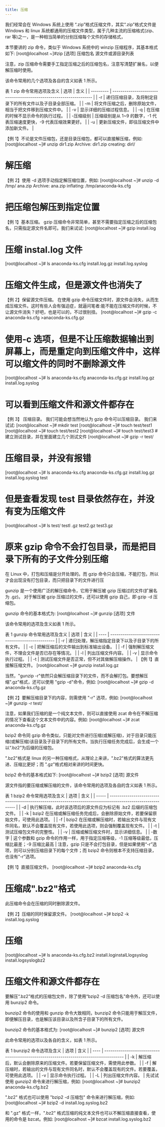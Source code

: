 ```yaml
---
title: 压缩
---
```


我们经常会在 Windows 系统上使用 “.zip”格式压缩文件，其实“.zip”格式文件是 Windows 和 linux 系统都通用的压缩文件类型，属于几种主流的压缩格式(zip、rar 等)之一，是一种相当简单的分别压缩每个文件的存储格式，

本节要讲的 zip 命令，类似于 Windows 系统中的 winzip 压缩程序，其基本格式如下:
[root@localhost ~]#zip [选项] 压缩包名 源文件或源目录列表

注意，zip 压缩命令需要手工指定压缩之后的压缩包名，注意写清楚扩展名，以便解压缩时使用。

该命令常用的几个选项及各自的含义如表 1 所示。

表 1 zip 命令常用选项及含义
| 选项 | 含义 |
| --------- | ------------------------------------------------------------------- |
| -r | 递归压缩目录，及将制定目录下的所有文件以及子目录全部压缩。 |
| -m | 将文件压缩之后，删除原始文件，相当于把文件移到压缩文件中。 |
| -v | 显示详细的压缩过程信息。 |
| -q | 在压缩的时候不显示命令的执行过程。 |
| -压缩级别 | 压缩级别是从 1~9 的数字，-1 代表压缩速度更快，-9 代表压缩效果更好。 |
| -u | 更新压缩文件，即往压缩文件中添加新文件。 |

【例 1】不论是文件压缩包，还是目录压缩包，都可以直接解压缩，例如:
[root@localhost ~]# unzip dir1.zip
Archive: dir1.zip
creating: dirl/

# 解压缩

【例 2】使用 -d 选项手动指定解压缩位置，例如:
[root@localhost ~]# unzip -d /tmp/ ana.zip
Archive: ana.zip
inflating: /tmp/anaconda-ks.cfg

# 把压缩包解压到指定位置

【例 1】基本压缩。
gzip 压缩命令非常简单，甚至不需要指定压缩之后的压缩包名，只需指定源文件名即可。我们来试试:
[root@localhost ~]# gzip install.log

# 压缩 instal.log 文件

[root@localhost ~]# ls
anaconda-ks.cfg install.log.gz install.log.syslog

# 压缩文件生成，但是源文件也消失了

【例 2】保留源文件压缩。
在使用 gzip 命令压缩文件时，源文件会消失，从而生成压缩文件。这时有些人会有强迫症，就逼问笔者:能不能在压缩文件的时候，不让源文件消失？好吧，也是可以的，不过很别扭。
[root@localhost ~]# gzip -c anaconda-ks.cfg >anaconda-ks.cfg.gz

# 使用-c 选项，但是不让压缩数据输出到屏幕上，而是重定向到压缩文件中，这样可以缩文件的同时不删除源文件

[root@localhost ~]# ls
anaconda-ks.cfg anaconda-ks.cfg.gz install.log.gz install.log.syslog

# 可以看到压缩文件和源文件都存在

【例 3】 压缩目录。
我们可能会想当然地认为 gzip 命令可以压缩目录。 我们来试试:
[root@localhost ~]# mkdir test
[root@localhost ~]# touch test/test1
[root@localhost ~]# touch test/test2
[root@localhost ~]# touch test/test3 #建立测试目录，并在里面建立几个测试文件
[root@localhost ~]# gzip -r test/

# 压缩目录，并没有报错

[root@localhost ~]# ls
anaconda-ks.cfg anaconda-ks.cfg.gz install.log.gz install.log.syslog test

# 但是查看发现 test 目录依然存在，并没有变为压缩文件

[root@localhost ~]# ls test/
testl .gz test2.gz test3.gz

# 原来 gzip 命令不会打包目录，而是把目录下所有的子文件分别压缩

在 Linux 中，打包和压缩是分开处理的。而 gzip 命令只会压缩，不能打包，所以才会出现没有打包目录，而只把目录下的文件进行压

gunzip 是一个使用广泛的解压缩命令，它用于解压被 gzip 压缩过的文件(扩展名为 .gz)。
对于解压被 gzip 压缩过的文件，还可以使用 gzip 自己，即 gzip -d 压缩包。

gunzip 命令的基本格式为:
[root@localhost ~]# gunzip [选项] 文件

该命令常用的选项及含义如表 1 所示。

表 1 gunzip 命令常用选项及含义
| 选项 | 含义 |
| ---- | -------------------------------------------------- |
| -r | 递归处理，解压缩指定目录下以及子目录下的所有文件。 |
| -c | 把解压缩后的文件输出到标准输出设备。 |
| -f | 强制解压缩文件，不理会文件是否已存在等情况。 |
| -l | 列出压缩文件内容。 |
| -v | 显示命令执行过程。 |
| -t | 测试压缩文件是否正常，但不对其做解压缩操作。 |
【例 1】直接解压缩文件。
[root@localhost ~]# gunzip install.log.gz

当然，"gunzip -r"依然只会解压缩目录下的文件，而不会解打包。要想解压缩".gz"格式，还可以使用 "gzip -d"命令，例如:
[root@localhost ~]# gzip -d anaconda-ks.cfg.gz

【例 2】要解压缩目录下的内容，则需使用 "-r" 选项，例如:
[root@localhost ~]# gunzip -r test/

注意，如果我们压缩的是一个纯文本文件，则可以直接使用 zcat 命令在不解压缩的情况下查看这个文本文件中的内容。例如:
[root@localhost ~]# zcat anaconda-ks.cfg.gz

bzip2 命令同 gzip 命令类似，只能对文件进行压缩(或解压缩)，对于目录只能压缩(或解压缩)该目录及子目录下的所有文件。当执行压缩任务完成后，会生成一个以“.bz2”为后缀的压缩包。

".bz2"格式是 linux 的另一种压缩格式，从理论上来讲，".bz2"格式的算法更先进、压缩比更好；而 ".gz"格式相对来讲的时间更快。

bzip2 命令的基本格式如下:
[root@localhost ~]# bzip2 [选项] 源文件

源文件指的要压缩或解压缩的文件，该命令常用的选项及各自的含义如表 1 所示。

表 1 bzip2 命令常用选项及含义
| 选项 | 含义 |
| ----- | ------------------------------------------------------------------------------------------------------------ |
| -d | 执行解压缩，此时该选项后的源文件应为标记有 .bz2 后缀的压缩包文件。 |
| -k | bzip2 在压缩或解压缩任务完成后，会删除原始文件，若要保留原始文件，可使用此选项。 |
| -f | bzip2 在压缩或解压缩时，若输出文件与现有文件同名，默认不会覆盖现有文件，若使用此选项，则会强制覆盖现有文件。 |
| -t | 测试压缩包文件的完整性。 |
| -v | 压缩或解压缩文件时，显示详细信息。 |
| -数字 | 这个参数和 gzip 命令的作用一样，用于指定压缩等级，-1 压缩等级最低，压缩比最差；-9 压缩比最高 |
注意，gzip 只是不会打包目录，但是如果使用“-r”选项，则可以分别压缩目录下的每个文件；而 bzip2 命令则根本不支持压缩目录，也没有“-r”选项。

【例 1】直接压缩文件。
[root@localhost ~]# bzip2 anaconda-ks.cfg

# 压缩成".bz2"格式

此压缩命令会在压缩的同时删除源文件。

【例 2】压缩的同时保留源文件。
[root@localhost ~]# bzip2 -k install.log.syslog

# 压缩

[root@localhost ~]# ls
anaconda-ks.cfg.bz2 install.loginstalLlogsyslog install.logsyslogbz2

# 压缩文件和源文件都存在

要解压“.bz2”格式的压缩包文件，除了使用“bzip2 -d 压缩包名”命令外，还可以使用 bunzip2 命令。

bunzip2 命令的使用和 gunzip 命令大致相同，bunzip2 命令只能用于解压文件，即便解压目录，也是解压该目录以及所含子目录下的所有文件。

bunzip2 命令的基本格式为:
[root@localhost ~]# bunzip2 [选项] 源文件

此命令常用的选项以及各自的含义，如表 1 所示。

表 1 bunzip2 命令选项及含义
| 选项 | 含义 |
| ---- | ---------------------------------------------------------------------------------------- |
| -k | 解压缩后，默认会删除原来的压缩文件。若要保留压缩文件，需使用此参数。 |
| -f | 解压缩时，若输出的文件与现有文件同名时，默认不会覆盖现有的文件。若要覆盖，可使用此选项。 |
| -v | 显示命令执行过程。 |
| -L | 列出压缩文件内容。 |
先试试使用 gunzip2 命令来进行解压缩，例如:
[root@localhost ~]# bunzip2 anaconda-ks.cfg.bz2

".bz2" 格式也可以使用 "bzip2 -d 压缩包" 命令来进行解压缩，例如:
[root@localhost ~]# bzip2 -d install.log.syslog.bz2

和 ".gz" 格式一样，".bz2" 格式压缩的纯文本文件也可以不解压缩直接查看，使用的命令是 bzcat。例如:
[root@localhost ~]# bzcat install.log.syslog.bz2
